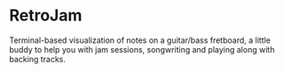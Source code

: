 # RetroJam

Terminal-based visualization of notes on a guitar/bass fretboard, a little buddy to help you with jam sessions, songwriting and playing along with backing tracks.
